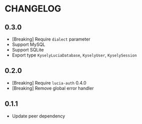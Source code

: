 # CHANGELOG

## 0.3.0

- [Breaking] Require `dialect` parameter
- Support MySQL
- Support SQLite
- Export type `KyselyLuciaDatabase`, `KyselyUser`, `KyselySession`

## 0.2.0

- [Breaking] Require `lucia-auth` 0.4.0
- [Breaking] Remove global error handler

## 0.1.1

- Update peer dependency
